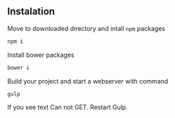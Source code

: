 

Instalation
-------------



Move to downloaded directory and intall `npm` packages
```bash
npm i
```

Install bower packages
```bash
bower i
```

Build your project and start a webserver with command
```bash
gulp
```

If you see text Can not GET. Restart Gulp.
